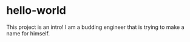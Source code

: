 # hello-world
This project is an intro!
I am a budding engineer that is trying to make a name for himself. 
